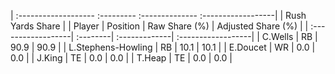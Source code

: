 | :------------------- :--------- :-------------- :------------------|
|                          Rush Yards Share                          |
| Player             | Position | Raw Share (%) | Adjusted Share (%) |
| :------------------| :--------| :-------------| :------------------|
| C.Wells            | RB       | 90.9          | 90.9               |
| L.Stephens-Howling | RB       | 10.1          | 10.1               |
| E.Doucet           | WR       | 0.0           | 0.0                |
| J.King             | TE       | 0.0           | 0.0                |
| T.Heap             | TE       | 0.0           | 0.0                |